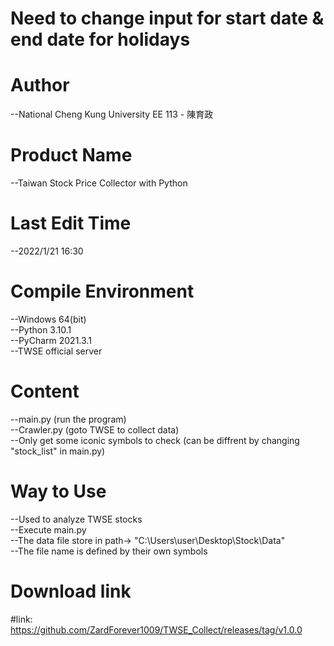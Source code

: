 # Need to change input for start date & end date for holidays
# Author
--National Cheng Kung University EE 113 - 陳育政<br />

# Product Name
--Taiwan Stock Price Collector with Python<br />

# Last Edit Time
--2022/1/21 16:30<br />

# Compile Environment
--Windows 64(bit)<br />
--Python 3.10.1<br />
--PyCharm 2021.3.1<br />
--TWSE official server<br />

# Content
--main.py (run the program)<br />
--Crawler.py (goto TWSE to collect data)<br />
--Only get some iconic symbols to check (can be diffrent by changing "stock_list" in main.py)<br />

# Way to Use
--Used to analyze TWSE stocks<br />
--Execute main.py<br /> 
--The data file store in path-> "C:\Users\user\Desktop\Stock\Data"<br />
--The file name is defined by their own symbols<br />

# Download link
#link: https://github.com/ZardForever1009/TWSE_Collect/releases/tag/v1.0.0
